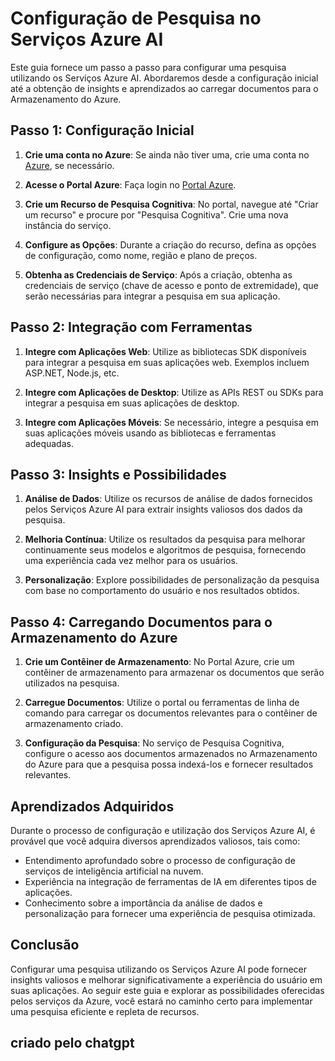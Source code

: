 # Configuração de Pesquisa no Serviços Azure AI

Este guia fornece um passo a passo para configurar uma pesquisa utilizando os Serviços Azure AI. Abordaremos desde a configuração inicial até a obtenção de insights e aprendizados ao carregar documentos para o Armazenamento do Azure.

## Passo 1: Configuração Inicial

1. **Crie uma conta no Azure**: Se ainda não tiver uma, crie uma conta no [Azure](https://azure.microsoft.com/), se necessário.

2. **Acesse o Portal Azure**: Faça login no [Portal Azure](https://portal.azure.com/).

3. **Crie um Recurso de Pesquisa Cognitiva**: No portal, navegue até "Criar um recurso" e procure por "Pesquisa Cognitiva". Crie uma nova instância do serviço.

4. **Configure as Opções**: Durante a criação do recurso, defina as opções de configuração, como nome, região e plano de preços.

5. **Obtenha as Credenciais de Serviço**: Após a criação, obtenha as credenciais de serviço (chave de acesso e ponto de extremidade), que serão necessárias para integrar a pesquisa em sua aplicação.

## Passo 2: Integração com Ferramentas

1. **Integre com Aplicações Web**: Utilize as bibliotecas SDK disponíveis para integrar a pesquisa em suas aplicações web. Exemplos incluem ASP.NET, Node.js, etc.

2. **Integre com Aplicações de Desktop**: Utilize as APIs REST ou SDKs para integrar a pesquisa em suas aplicações de desktop.

3. **Integre com Aplicações Móveis**: Se necessário, integre a pesquisa em suas aplicações móveis usando as bibliotecas e ferramentas adequadas.

## Passo 3: Insights e Possibilidades

1. **Análise de Dados**: Utilize os recursos de análise de dados fornecidos pelos Serviços Azure AI para extrair insights valiosos dos dados da pesquisa.

2. **Melhoria Contínua**: Utilize os resultados da pesquisa para melhorar continuamente seus modelos e algoritmos de pesquisa, fornecendo uma experiência cada vez melhor para os usuários.

3. **Personalização**: Explore possibilidades de personalização da pesquisa com base no comportamento do usuário e nos resultados obtidos.

## Passo 4: Carregando Documentos para o Armazenamento do Azure

1. **Crie um Contêiner de Armazenamento**: No Portal Azure, crie um contêiner de armazenamento para armazenar os documentos que serão utilizados na pesquisa.

2. **Carregue Documentos**: Utilize o portal ou ferramentas de linha de comando para carregar os documentos relevantes para o contêiner de armazenamento criado.

3. **Configuração da Pesquisa**: No serviço de Pesquisa Cognitiva, configure o acesso aos documentos armazenados no Armazenamento do Azure para que a pesquisa possa indexá-los e fornecer resultados relevantes.

## Aprendizados Adquiridos

Durante o processo de configuração e utilização dos Serviços Azure AI, é provável que você adquira diversos aprendizados valiosos, tais como:

- Entendimento aprofundado sobre o processo de configuração de serviços de inteligência artificial na nuvem.
- Experiência na integração de ferramentas de IA em diferentes tipos de aplicações.
- Conhecimento sobre a importância da análise de dados e personalização para fornecer uma experiência de pesquisa otimizada.

## Conclusão

Configurar uma pesquisa utilizando os Serviços Azure AI pode fornecer insights valiosos e melhorar significativamente a experiência do usuário em suas aplicações. Ao seguir este guia e explorar as possibilidades oferecidas pelos serviços da Azure, você estará no caminho certo para implementar uma pesquisa eficiente e repleta de recursos.

## criado pelo chatgpt
